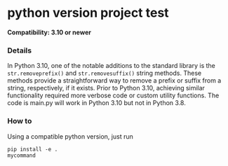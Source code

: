 # python version project test

**Compatibility: 3.10 or newer**

### Details

In Python 3.10, one of the notable additions to the standard library is the `str.removeprefix()` and `str.removesuffix()` string methods.
These methods provide a straightforward way to remove a prefix or suffix from a string, respectively, if it exists.
Prior to Python 3.10, achieving similar functionality required more verbose code or custom utility functions.
The code is main.py will work in Python 3.10 but not in Python 3.8.

### How to

Using a compatible python version, just run

```shell
pip install -e .
mycommand
```

